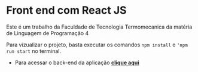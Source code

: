 # Front end com React JS

Este é um trabalho da Faculdade de Tecnologia Termomecanica da matéria de 
Linguagem de Programação 4

Para vizualizar o projeto, basta executar os comandos ``` npm install ``` e ``` 'npm run start ``` no terminal.

* Para acessar o back-end da aplicação **[clique aqui](https://github.com/pedroh2s/N1-lp4-1)**